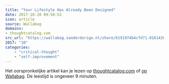 ```yaml
---
title: "Your Lifestyle Has Already Been Designed"
date: 2017-10-20 09:58:53
icon: article
source: Wallabag
domains:
- thoughtcatalog.com
src_url: "https://wallabag.sanderdorigo.nl/share/6191974b4cfd71.01614268"
2017: "10"
categories:
    - "critical-thought"
    - "self-improvement"
---
```

Het oorspronkelijke artikel kan je lezen op [thoughtcatalog.com](https://thoughtcatalog.com/david-cain/2013/01/your-lifestyle-has-already-been-designed/) of [op Wallabag](https://wallabag.sanderdorigo.nl/share/6191974b4cfd71.01614268). De leestijd is ongeveer 9 minuten.